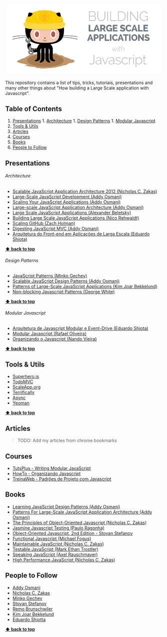 ![Oneoften Logo](src/logo.png "Oneoften Logo")

This repository contains a list of tips, tricks, tutoriais, presentations and many other things about "How building a Large Scale application with Javascript".

## Table of Contents

  1. [Presentations](#presentations)
    1. [Architecture](#architecture)
    1. [Design Patterns](#design-patterns)
    1. [Modular Javascript](#modular-javascript)
  1. [Tools & Utils](#tools-&-utils)
  1. [Articles](#articles)
  1. [Courses](#courses)
  1. [Books](#books)
  1. [People to Follow](#people-to-follow)

## Presentations

###### Architecture

  - [Scalable JavaScript Application Architecture 2012 (Nicholas C. Zakas)](http://www.slideshare.net/nzakas/scalable-javascript-application-architecture-2012)
  - [Large-Scale JavaScript Development (Addy Osmani)](https://speakerdeck.com/addyosmani/large-scale-javascript-development)
  - [Scaling Your JavaScript Applications (Addy Osmani)](https://speakerdeck.com/addyosmani/scaling-your-javascript-applications)
  - [Large-scale JavaScript Application Architecture (Addy Osmani)](https://speakerdeck.com/addyosmani/large-scale-javascript-application-architecture)
  - [Large Scale JavaScript Applications (Alexander Beletsky)](https://speakerdeck.com/alexanderbeletsky/large-scale-javascript-applications)
  - [Building Large Scale JavaScript Applications (Nico Rehwaldt)](https://speakerdeck.com/nikku/building-large-scale-javascript-applications)
  - [Scaling GitHub (Zach Holman)](https://speakerdeck.com/holman/scaling-github)
  - [Digesting JavaScript MVC (Addy Osmani)](https://speakerdeck.com/addyosmani/digesting-javascript-mvc)
  - [Arquitetura do Front-end em Aplicações de Larga Escala (Eduardo Shiota)](https://www.eventials.com/pt-br/locaweb/eduardo-shiota-yasuda-arquitetura-do-front-end-em-aplicacoes-de-larga-escala/)

**[⬆ back to top](#table-of-contents)**

###### Design Patterns

  - [JavaScript Patterns (Minko Gechev)](http://blog.mgechev.com/slides/javascript-patterns/#1)
  - [Scalable JavaScript Design Patterns (Addy Osmani)](https://speakerdeck.com/addyosmani/scalable-javascript-design-patterns)
  - [Patterns of Large-Scale JavaScript Applications (Kim Joar Bekkelund)](https://speakerdeck.com/kimjoar/patterns-of-large-scale-javascript-applications-1)
  - [Non-blocking Javascript Patterns (George White)](https://speakerdeck.com/stonehippo/non-blocking-javascript-patterns)

**[⬆ back to top](#table-of-contents)**

###### Modular Javascript

  - [Arquitetura de Javascript Modular e Event-Drive (Eduardo Shiota)](https://www.eventials.com/pt-br/locaweb/arquitetura-de-javascript-modular-e-event-driven/)
  - [Modular Javascript (Rafael Oliveira)](https://www.youtube.com/watch?v=HBTwzsqA3E0)
  - [Organizando o Javascript (Nando Vieira)](https://www.youtube.com/watch?v=x9vDemjWmZQ)

**[⬆ back to top](#table-of-contents)**

## Tools & Utils

  - [Superhero.js](http://superherojs.com/)
  - [TodoMVC](http://todomvc.com/)
  - [ScaleApp.org](http://scaleapp.org/)
  - [Terrifically](http://terrifically.org)
  - [Async](http://bredele.github.io/async/)
  - [Yeoman](http://yeoman.io/)

**[⬆ back to top](#table-of-contents)**

## Articles

> TODO: Add my articles from chrome bookmarks

## Courses

  - [TutsPlus - Writing Modular JavaScript](https://tutsplus.com/tutorial/writing-modular-javascript)
  - [HowTo - Organizando Javascript](http://howtocode.com.br/cursos/organizando-javascript)  
  - [TreinaWeb - Padrões de Projeto com Javascript](http://www.treinaweb.com.br/curso/javascript-padroes-de-projeto)

## Books

  - [Learning JavaScript Design Patterns (Addy Osmani)](http://addyosmani.com/resources/essentialjsdesignpatterns/book/)
  - [Patterns For Large-Scale JavaScript Application Architecture (Addy Osmani)](http://addyosmani.com/largescalejavascript/)
  - [The Principles of Object-Oriented Javascript (Nicholas C. Zakas)](http://shop.oreilly.com/product/9781593275402.do)
  - [Jasmine Javascript Testing (Paulo Ragonha)](http://shop.oreilly.com/product/9781782167204.do)
  - [Object-Oriented Javascript, 2nd Edition - Stoyan Stefanov](http://shop.oreilly.com/product/9781849693127.do)
  - [Functional Javascript (Michael Fogus)](http://shop.oreilly.com/product/0636920028857.do)
  - [Maintainable JavaScript (Nicholas C. Zakas)](http://shop.oreilly.com/product/0636920025245.do)
  - [Testable JavaScript (Mark Ethan Trostler)](http://shop.oreilly.com/product/0636920024699.do)
  - [Speaking JavaScript (Axel Rauschmayer)](http://shop.oreilly.com/product/0636920029564.do)
  - [High Performance JavaScript (Nicholas C. Zakas)](http://shop.oreilly.com/product/9780596802806.do)

## People to Follow

  - [Addy Osmani](https://twitter.com/addyosmani)
  - [Nicholas C. Zakas](https://twitter.com/slicknet)
  - [Minko Gechev](https://twitter.com/mgechev)
  - [Stoyan Stefanov](https://twitter.com/stoyanstefanov)
  - [Remo Brunschwiler](https://twitter.com/brunschgi)
  - [Kim Joar Bekkelund](https://twitter.com/kimjoar)
  - [Eduardo Shiotta](https://twitter.com/shiota)

**[⬆ back to top](#table-of-contents)**
